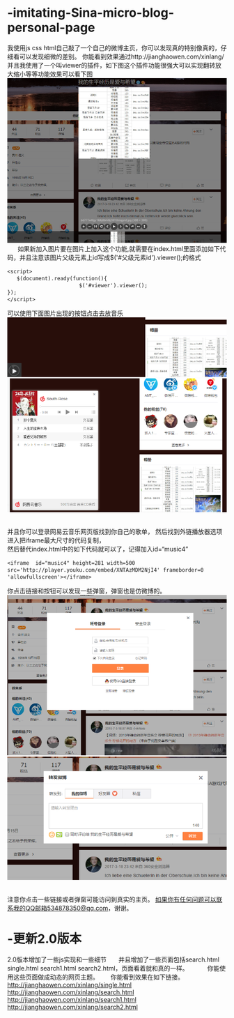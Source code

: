# -imitating-Sina-micro-blog-personal-page
我使用js css html自己敲了一个自己的微博主页，你可以发现真的特别像真的，仔细看可以发现细微的差别。
你能看到效果通过http://jianghaowen.com/xinlang/
并且我使用了一个叫viewer的插件，如下图这个插件功能很强大可以实现翻转放大缩小等等功能效果可以看下图          
![picture](imagin/1.png)      
如果新加入图片要在图片上加入这个功能,就需要在index.html里面添加如下代码，并且注意该图片<img>父级元素上id写成$('#父级元素id').viewer();的格式     
```
<script>   
   $(document).ready(function(){
			           $('#viewer').viewer();
});
</script>
```
可以使用下面图片出现的按钮点击去放音乐 
![picture](imagin/2.png)  
![picture](imagin/3.png)         
    
并且你可以登录网易云音乐网页版找到你自己的歌单， 
然后找到外链播放器选项进入把iframe最大尺寸的代码复制，     
然后替代index.html中的如下代码就可以了，记得加入id=“music4”
```
<iframe  id="music4" height=281 width=500 src='http://player.youku.com/embed/XNTAzMDM2NjI4' frameborder=0 'allowfullscreen'></iframe>
```
你点击链接和按钮可以发现一些弹窗，弹窗也是仿微博的。
![picture](imagin/KRMU9HVIO[8K7SSG$W@~GCT.png)
![picture](imagin/4.png)            
    
注意你点击一些链接或者弹窗可能访问到真实的主页。
如果你有任何问题可以联系我的QQ邮箱534878350@qq.com，谢谢。           
# -更新2.0版本
2.0版本增加了一些js实现和一些细节       
并且增加了一些页面包括search.html single.html search1.html search2.html，页面看着就和真的一样。          
你能使用这些页面做成动态的网页主题。      
你能看到效果在如下链接。                
http://jianghaowen.com/xinlang/single.html        
http://jianghaowen.com/xinlang/search.html        
http://jianghaowen.com/xinlang/search1.html       
http://jianghaowen.com/xinlang/search2.html        

